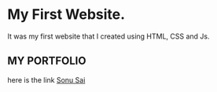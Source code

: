 # My First Website.
It was my first website that I created using HTML, CSS and Js.
## MY PORTFOLIO
here is the link [Sonu Sai](https://my-resume-project-2020.web.app/)
